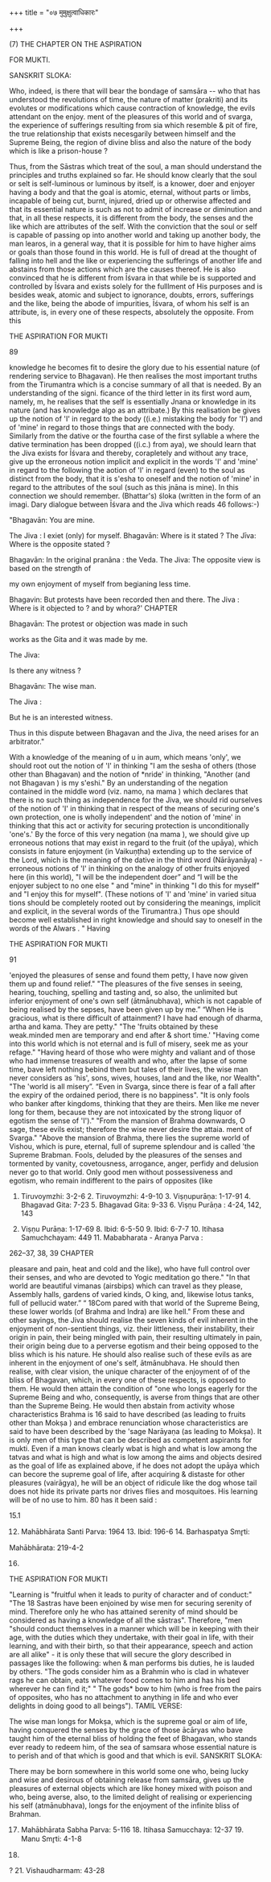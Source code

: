 +++
title = "०७ मुमुक्षुत्वाधिकारः"

+++

(7) THE CHAPTER ON THE ASPIRATION 

FOR MUKTI. 

SANSKRIT SLOKA: 

Who, indeed, is there that will bear the bondage of samsāra -- who that has understood the revolutions of time, the nature of matter (prakriti) and its evolutes or modifications which cause contraction of knowledge, the evils attendant on the enjoy. ment of the pleasures of this world and of svarga, the experience of sufferings resulting from sia which resemble & pit of fire, the true relationship that exists necesgarily between himself and the Supreme Being, the region of divine bliss and also the nature of the body which is like a prison-house ? 

Thus, from the Sāstras which treat of the soul, a man should understand the principles and truths explained so far. He should know clearly that the soul or selt is self-luminous or luminous by itself, is a knower, doer and enjoyer having a body and that the goal is atomic, eternal, without parts or limbs, incapable of being cut, burnt, injured, dried up or otherwise affected and that its essential nature is such as not to admit of increase or diminution and that, in all these respects, it is different from the body, the senses and the like which are attributes of the self. With the conviction that the soul or self is capable of passing op into another world and taking up another body, the man learos, in a general way, that it is possible for him to have higher aims or goals than those found in this world. He is full of dread at the thought of falling into hell and the like or experiencing the sufferings of another life and abstains from those actions which are the causes thereof. He is also convinced that he is different from Īśvara in that while be is supported and controlled by Īśvara and exists solely for the fulllment of His purposes and is besides weak, atomic and subject to ignorance, doubts, errors, sufferings and the like, being the abode of impurities, Īśvara, of whom his self is an attribute, is, in every one of these respects, absolutely the opposite. From this 

THE ASPIRATION FOR MUKTI 

89 

knowledge he becomes fit to desire the glory due to his essential nature (of rendering service to Bhagavan). He then realises the most important truths from the Tirumantra which is a concise summary of all that is needed. By an understanding of the signi. ficance of the third letter in its first word aum, namely, m, he realises that the self is essentially Jnana or knowledge in its nature (and has knowledge algo as an attribate.) By this realisation be gives up the notion of 'I' in regard to the body ((i.e.) mistaking the body for 'I') and of 'mine' in regard to those things that are connected with the body. Similarly from the dative or the fourtha case of the first syllable a where the dative termination has been dropped ((i.c.) from aya), we should learn that the Jiva exists for Īśvara and thereby, corapletely and without any trace, give up the erroneous notion implicit and explicit in the words 'I' and 'mine' in regard to the following the aotion of 'I' in regard (even) to the soul as distinct from the body, that it is s'esha to oneself and the notion of 'mine' in regard to the attributes of the soul (such as this jnāna is mine). In this connection we should remember. (Bhattar's) śloka (written in the form of an imagi. Dary dialogue between Īśvara and the Jiva which reads 46 follows:-) 

"Bhagavān: You are mine. 

The Jiva : I exiet (only) for myself. Bhagavān: Where is it stated ? The Jīva: Where is the opposite stated ? 

Bhagavān: In the original pranāna : the Veda. The Jiva: The opposite view is based on the strength of 

my own enjoyment of myself from begianing less time. 

Bhagavin: But protests have been recorded then and there. The Jiva : Where is it objected to ? and by whora?' CHAPTER 

Bhagavān: The protest or objection was made in such 

works as the Gita and it was made by me. 

The Jiva: 

Is there any witness ? 

Bhagavānı: The wise man. 

The Jiva : 

But he is an interested witness. 

Thus in this dispute between Bhagavan and the Jiva, the need arises for an arbitrator." 

With a knowledge of the meaning of u in aum, which means 'only', we should root out the notion of 'I' in thinking "I am the sesha of others (those other than Bhagavan) and the notion of \*nride' in thinking, "Another (and not Bhagavan ) is my s'eshi." By an understanding of the negation contained in the middle word (viz. namo, na mama ) which declares that there is no such thing as independence for the Jiva, we should rid ourselves of the notion of 'I' in thinking that in respect of the means of securing one's own protection, one is wholly independent' and the notion of 'mine' in thinking that this act or activity for securing protection is unconditionally 'one's.' By the force of this very negation (na mama ), we should give up erroneous notions that may exist in regard to the fruit (of the upāya), which consists in fature enjoyment (in Vaikuṇṭha) extending up to the service of the Lord, which is the meaning of the dative in the third word (Nārāyanāya) - erroneous notions of 'I' in thinking on the analogy of other fruits enjoyed here (in this world), "I will be the independent doer” and “I will be the enjoyer subject to no one else " and "mine" in thinking "I do this for myself" and "I enjoy this for myself". (These notions of 'I' and 'mine' in varied situa tions should be completely rooted out by considering the meanings, implicit and explicit, in the several words of the Tirumantra.) Thus ope should become well established in right knowledge and should say to oneself in the words of the Alwars . " Having 

THE ASPIRATION FOR MUKTI 

91 

'enjoyed the pleasures of sense and found them petty, I have now given them up and found relief." "The pleasures of the five senses in seeing, hearing, touching, spelling and tasting and, so also, the unlimited but inferior enjoyment of one's own self (ātmānubhava), which is not capable of being realised by the sepses, have been given up by me.” “When He is gracious, what is there difficult of attainment? I have had enough of dharma, artha and kama. They are petty." "The 'fruits obtained by these weak.minded men are temporary and end after & short time.' "Having come into this world which is not eternal and is full of misery, seek me as your refage." "Having heard of those who were mighty and valiant and of those who had immense treasures of wealth and who, after the lapse of some time, bave left nothing bebind them but tales of their lives, the wise man never considers as 'his', sons, wives, houses, land and the like, nor Wealth". "The 'world is all misery”. “Even in Svarga, since there is fear of a fall after the expiry of the ordained period, there is no bappiness". "It is only fools who banker after kingdoms, thinking that they are theirs. Men like me never long for them, because they are not intoxicated by the strong liquor of egotism the sense of 'I')." "From the mansion of Brahma downwards, O sage, these evils exist; therefore the wise never desire the attaia. ment of Svarga." "Above the mansion of Brahma, there lies the supreme world of Vishou, which is pure, eternal, full of supreme splendour and is called 'the Supreme Brabman. Fools, deluded by the pleasures of the senses and tormented by vanity, covetousness, arrogance, anger, perfidy and delusion never go to that world. Only good men without possessiveness and egotism, who remain indifferent to the pairs of opposites (like 

1. Tiruvoymzhi: 3-2-6 2. Tiruvoymzhi: 4-9-10 3. Viṣṇupurāṇa: 1-17-91 4. Bhagavad Gita: 7-23 5. Bhagavad Gita: 9-33 6. Viṣṇu Purāṇa : 4-24, 142, 143 

7. Viṣṇu Purāṇa: 1-17-69 8. Ibid: 6-5-50 9. Ibid: 6-7-7 10. Itihasa Samuchchayam: 449 11. Mababharata - Aranya Parva : 

262–37, 38, 39 CHAPTER 

pleasare and pain, heat and cold and the like), who have full control over their senses, and who are devoted to Yogic meditation go there." "In that world are beautiful vimanas (airsbips) which can travel as they please, Assembly halls, gardens of varied kinds, O king, and, likewise lotus tanks, full of pellucid water.” “ 18Com pared with that world of the Supreme Being, these lower worlds (of Brahma and Indra) are like hell." From these and other sayings, the Jiva should realise the seven kinds of evil inherent in the enjoyment of non-sentient things, viz. their littleness, their instability, their origin in pain, their being mingled with pain, their resulting ultimately in pain, their origin being due to a perverse egotism and their being opposed to the bliss which is his nature. He should also realise such of these evils as are inherent in the enjoyment of one's self, ātmānubhava. He should then realise, with clear vision, the unique character of the enjoyment of of the bliss of Bhagavan, which, in every one of these respects, is opposed to them. He would then attain the condition of "one who longs eagerly for the Supreme Being and who, consequently, is averse from things that are other than the Supreme Being. He would then abstain from activity whose characteristics Brahma is 16 said to have described (as leading to fruits other than Mokṣa ) and embrace renunciation whose characteristics are said to have been described by the 'sage Narāyaṇa (as leading to Mokṣa). It is only men of this type that can be described as competent aspirants for mukti. Even if a man knows clearly wbat is high and what is low among the tatvas and what is high and what is low among the aims and objects desired as the goal of life as explained above, if he does not adopt the upāya which can becore the supreme goal of life, after acquiring & distaste for other pleasures (vairāgya), he will be an object of ridicule like the dog whose tail does not hide its private parts nor drives flies and mosquitoes. His learning will be of no use to him. 80 has it been said : 

15.1 

12. Mahābhārata Santi Parva: 1964 13. Ibid: 196-6 14. Barhaspatya Smr̥ti: 

Mahābhārata: 219-4-2 

16. 

THE ASPIRATION FOR MUKTI 

"Learning is "fruitful when it leads to purity of character and of conduct:" "The 18 Sastras have been enjoined by wise men for securing serenity of mind. Therefore only he who has attained serenity of mind should be considered as having a knowledge of all the sāstras". Therefore, "men "should conduct themselves in a manner which will be in keeping with their age, with the duties which they undertake, with their goal in life, with their learning, and with their birth, so that their appearance, speech and action are all alike" - it is only these that will secure the glory described in passages like the following: when & man performs bis duties, he is lauded by others. "The gods consider him as a Brahmin who is clad in whatever rags he can obtain, eats whatever food comes to him and has his bed wherever he can find it;" " The gods\* bow to him (who is free from the pairs of opposites, who has no attachment to anything in life and who ever delights in doing good to all beings"). TAMIL VERSE: 

The wise man longs for Mokṣa, which is the supreme goal or aim of life, having conquered the senses by the grace of those ācāryas who bave taught him of the eternal bliss of holding the feet of Bhagavan, who stands ever ready to redeem him, of the sea of samsara whose essential nature is to perish and of that which is good and that which is evil. SANSKRIT SLOKA: 

There may be born somewhere in this world some one who, being lucky and wise and desirous of obtaining release from samsāra, gives up the pleasures of external objects which are like honey mixed with poison and who, being averse, also, to the limited delight of realising or experiencing his self (atmānubhava), longs for the enjoyment of the infinite bliss of Brahman. 

17. Mahābhārata Sabha Parva: 5-116 18. Itihasa Samucchaya: 12-37 19. Manu Smr̥ti: 4-1-8 

20. 

? 21. Vishaudharmam: 43-28 
